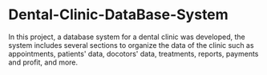 # Dental-Clinic-DataBase-System
In this project, a database system for a dental clinic was developed, the system includes several sections to organize the data of the clinic such as appointments, 
patients' data, docotors' data, treatments, reports, payments and profit, and more. 
